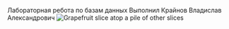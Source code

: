 Лабораторная ребота  по базам данных 
Выполнил Крайнов  Владислав Александрович
<img
  class="fit-picture"
  src="https://www.computerhope.com/jargon/h/img.png"
  alt="Grapefruit slice atop a pile of other slices" />
